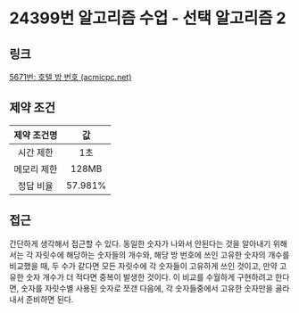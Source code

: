 # 24399번 알고리즘 수업 - 선택 알고리즘 2

## 링크

[5671번: 호텔 방 번호 (acmicpc.net)](https://www.acmicpc.net/problem/5671)

## 제약 조건

| 제약 조건명 |   값    |
| :---------: | :-----: |
|  시간 제한  |   1초   |
| 메모리 제한 |  128MB  |
|  정답 비율  | 57.981% |

## 접근

간단하게 생각해서 접근할 수 있다. 동일한 숫자가 나와서 안된다는 것을 알아내기 위해서는 각 자릿수에 해당하는 숫자들의 개수와,  해당 방 번호에 쓰인 고유한 숫자의 개수를 비교했을 때, 두 수가 같다면 모든 자릿수에 각 숫자들이 고유하게 쓰인 것이고, 만약 고유한 숫자 개수가 더 적다면 중복이 발생한 것이다. 이 비교를 수월하게 구현하려고 한다면, 숫자를 자릿수별 사용된 숫자로 쪼갠 다음에, 각 숫자들중에서 고유한 숫자만을 골라내서 준비하면 된다.